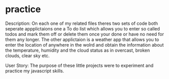 # practice

Description: 
On each one of my related files theres two sets of code both seperate appplictaions one a To do list which allows you to enter so called todos and mark them off or delete them once your done or have no need for them any longer. The other applictaion is a weather app that allows you to enter the location of anywhere in the wolrd and obtain the information about the temperature, humidity and the cloud status as in overcast, broken clouds, clear sky etc.

User Story: 
The purpose of these little projects were to experiment and practice my javascript skills.